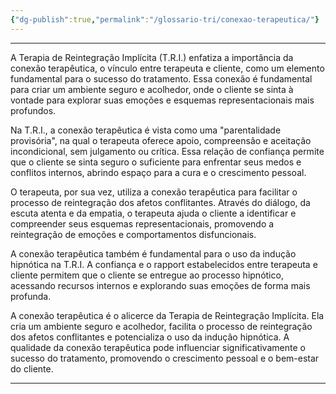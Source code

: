 ```yaml
---
{"dg-publish":true,"permalink":"/glossario-tri/conexao-terapeutica/"}
---
```


---

A Terapia de Reintegração Implícita (T.R.I.) enfatiza a importância da conexão terapêutica, o vínculo entre terapeuta e cliente, como um elemento fundamental para o sucesso do tratamento. Essa conexão é fundamental para criar um ambiente seguro e acolhedor, onde o cliente se sinta à vontade para explorar suas emoções e esquemas representacionais mais profundos.

Na T.R.I., a conexão terapêutica é vista como uma "parentalidade provisória", na qual o terapeuta oferece apoio, compreensão e aceitação incondicional, sem julgamento ou crítica. Essa relação de confiança permite que o cliente se sinta seguro o suficiente para enfrentar seus medos e conflitos internos, abrindo espaço para a cura e o crescimento pessoal.

O terapeuta, por sua vez, utiliza a conexão terapêutica para facilitar o processo de reintegração dos afetos conflitantes. Através do diálogo, da escuta atenta e da empatia, o terapeuta ajuda o cliente a identificar e compreender seus esquemas representacionais, promovendo a reintegração de emoções e comportamentos disfuncionais.

A conexão terapêutica também é fundamental para o uso da indução hipnótica na T.R.I. A confiança e o rapport estabelecidos entre terapeuta e cliente permitem que o cliente se entregue ao processo hipnótico, acessando recursos internos e explorando suas emoções de forma mais profunda.

A conexão terapêutica é o alicerce da Terapia de Reintegração Implícita. Ela cria um ambiente seguro e acolhedor, facilita o processo de reintegração dos afetos conflitantes e potencializa o uso da indução hipnótica. A qualidade da conexão terapêutica pode influenciar significativamente o sucesso do tratamento, promovendo o crescimento pessoal e o bem-estar do cliente.


----



